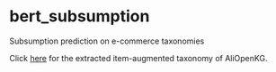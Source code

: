 # bert_subsumption
Subsumption prediction on e-commerce taxonomies

Click [here](https://drive.google.com/drive/folders/1QKcjqrUHa1_UbNhebkmETdZ04ljC9Yw2?usp=share_link) for the extracted item-augmented taxonomy of AliOpenKG.
